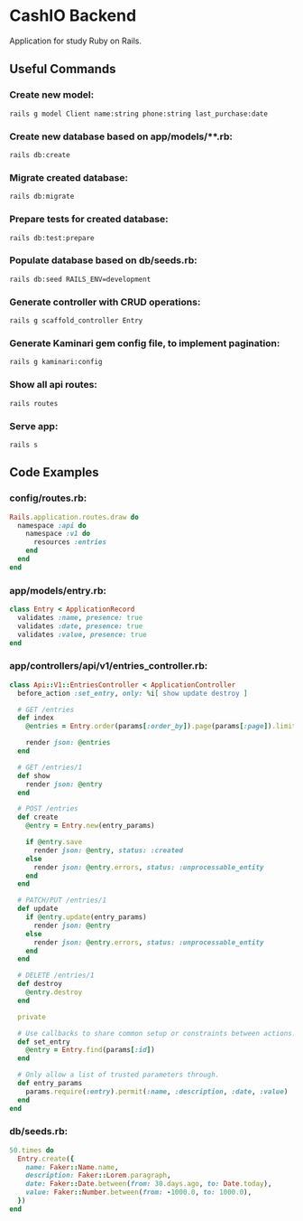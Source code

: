 # CashIO Backend

Application for study Ruby on Rails.

## Useful Commands

### Create new model:

```
rails g model Client name:string phone:string last_purchase:date
```

### Create new database based on app/models/\*\*.rb:

```
rails db:create
```

### Migrate created database:

```
rails db:migrate
```

### Prepare tests for created database:

```
rails db:test:prepare
```

### Populate database based on db/seeds.rb:

```
rails db:seed RAILS_ENV=development
```

### Generate controller with CRUD operations:

```
rails g scaffold_controller Entry
```

### Generate Kaminari gem config file, to implement pagination:

```
rails g kaminari:config
```

### Show all api routes:

```
rails routes
```

### Serve app:

```
rails s
```

## Code Examples

### config/routes.rb:

```rb
Rails.application.routes.draw do
  namespace :api do
    namespace :v1 do
      resources :entries
    end
  end
end
```

### app/models/entry.rb:

```rb
class Entry < ApplicationRecord
  validates :name, presence: true
  validates :date, presence: true
  validates :value, presence: true
end
```

### app/controllers/api/v1/entries_controller.rb:

```rb
class Api::V1::EntriesController < ApplicationController
  before_action :set_entry, only: %i[ show update destroy ]

  # GET /entries
  def index
    @entries = Entry.order(params[:order_by]).page(params[:page]).limit(params[:per_page])

    render json: @entries
  end

  # GET /entries/1
  def show
    render json: @entry
  end

  # POST /entries
  def create
    @entry = Entry.new(entry_params)

    if @entry.save
      render json: @entry, status: :created
    else
      render json: @entry.errors, status: :unprocessable_entity
    end
  end

  # PATCH/PUT /entries/1
  def update
    if @entry.update(entry_params)
      render json: @entry
    else
      render json: @entry.errors, status: :unprocessable_entity
    end
  end

  # DELETE /entries/1
  def destroy
    @entry.destroy
  end

  private

  # Use callbacks to share common setup or constraints between actions.
  def set_entry
    @entry = Entry.find(params[:id])
  end

  # Only allow a list of trusted parameters through.
  def entry_params
    params.require(:entry).permit(:name, :description, :date, :value)
  end
end
```

### db/seeds.rb:

```rb
50.times do
  Entry.create({
    name: Faker::Name.name,
    description: Faker::Lorem.paragraph,
    date: Faker::Date.between(from: 30.days.ago, to: Date.today),
    value: Faker::Number.between(from: -1000.0, to: 1000.0),
  })
end

```
